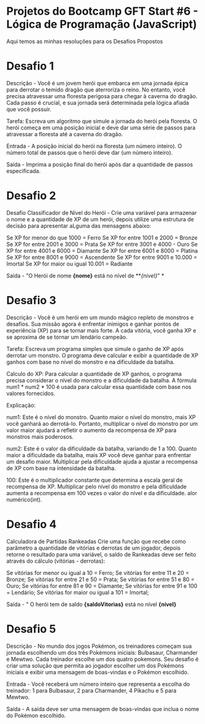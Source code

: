 # Projetos do Bootcamp GFT Start #6 - Lógica de Programação (JavaScript)
Aqui temos as minhas resoluções para os Desafios Propostos 

# Desafio 1 
Descrição - Você é um jovem herói que embarca em uma jornada épica para derrotar o temido dragão que aterroriza o reino. 
No entanto, você precisa atravessar uma floresta perigosa para chegar à caverna do dragão. Cada passo é crucial, e sua jornada 
será determinada pela lógica afiada que você possuir.

Tarefa: Escreva um algoritmo que simule a jornada do herói pela floresta. O herói começa em uma posição inicial e deve dar uma série 
de passos para atravessar a floresta até a caverna do dragão.

Entrada - A posição inicial do herói na floresta (um número inteiro). O número total de passos que o herói deve dar (um número inteiro).

Saída - Imprima a posição final do herói após dar a quantidade de passos especificada.

# Desafio 2 
 Desafio Classificador de Nível do Herói - Crie uma variável para armazenar o nome e a quantidade de XP de um herói, depois
utilize uma estrutura de decisão para apresentar aLguma das mensagens abaixo: 

Se XP for menor do que 1000 = Ferro
Se XP for entre 1001 e 2000 = Bronze
Se XP for entre 2001 e 3000 = Prata
Se XP for entre 3001 e 4000 - Ouro
Se XP for entre 4001 e 6000 = Diamante
Se XP for entre 6001 e 8000 = Platina
Se XP for entre 8001 e 9000 = Ascendente
Se XP for entre 9001 e 10.000 = Imortal
Se XP for maior ou igual 10.001 = Radiante

Saída - "O Herói de nome **{nome}** está no nível de ***{nivel}*" *

# Desafio 3 
Descrição - Você é um herói em um mundo mágico repleto de monstros e desafios. Sua missão agora é 
enfrentar inimigos e ganhar pontos de experiência (XP) para se tornar mais forte. A cada vitória, você 
ganha XP e se aproxima de se tornar um lendário campeão.

Tarefa: Escreva um programa simples que simule o ganho de XP após derrotar um monstro. 
O programa deve calcular e exibir a quantidade de XP ganhos com base no nível do monstro e na dificuldade da batalha.

Calculo do XP: Para calcular a quantidade de XP ganhos, o programa precisa considerar 
o nível do monstro e a dificuldade da batalha. A fórmula num1 * num2 * 100 é usada para calcular essa 
quantidade com base nos valores fornecidos.

Explicação:

num1: Este é o nível do monstro. Quanto maior o nível do monstro, mais XP você ganhará ao derrotá-lo. 
Portanto, multiplicar o nível do monstro por um valor maior ajudará a refletir o aumento da recompensa de 
XP para monstros mais poderosos.

num2: Este é o valor da dificuldade da batalha, variando de 1 a 100. Quanto maior a dificuldade da 
batalha, mais XP você deve ganhar para enfrentar um desafio maior. Multiplicar pela dificuldade ajuda 
a ajustar a recompensa de XP com base na intensidade da batalha.

100: Este é o multiplicador constante que determina a escala geral de recompensa de XP. Multiplicar 
pelo nível do monstro e pela dificuldade aumenta a recompensa em 100 vezes o valor do nível e da dificuldade. alor numérico(int).

# Desafio 4
Calculadora de Partidas Rankeadas
Crie uma função que recebe como parâmetro a quantidade de vitórias e derrotas de um jogador, depois retorne o resultado para uma variável, o saldo de Rankeadas deve ser feito através do cálculo (vitórias - derrotas):

Se vitórias for menor ou igual a 10 = Ferro;
Se vitórias for entre 11 e 20 = Bronze;
Se vitórias for entre 21 e 50 = Prata;
Se vitórias for entre 51 e 80 = Ouro;
Se vitórias for entre 81 e 90 = Diamante;
Se vitórias for entre 91 e 100 = Lendário;
Se vitórias for maior ou igual a 101 = Imortal;

Saída - " O herói tem de saldo **{saldoVitorias}** está no nível **{nível}**

# Desafio 5
Descrição - No mundo dos jogos Pokémon, os treinadores começam sua jornada escolhendo um dos três Pokémons iniciais: Bulbasaur, Charmander e Mewtwo. Cada treinador escolhe um dos quatro pokemons. Seu desafio é criar uma solução que permita ao jogador escolher um dos Pokémons iniciais e exibir uma mensagem de boas-vindas e o Pokémon escolhido.

Entrada - Você receberá um número inteiro que representa a escolha do treinador: 1 para Bulbasaur, 2 para Charmander, 4 Pikachu e 5 para Mewtwo.

Saída - A saída deve ser uma mensagem de boas-vindas que inclua o nome do Pokémon escolhido.
